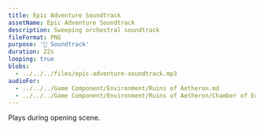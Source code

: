 ```yaml
---
title: Epic Adventure Soundtrack
assetName: Epic Adventure Soundtrack
description: Sweeping orchestral soundtrack
fileFormat: PNG
purpose: '🎼 Soundtrack'
duration: 22s
looping: true
blobs: 
  - ../../../files/epic-adventure-soundtrack.mp3
audioFor:
  - ../../../Game Component/Environment/Ruins of Aetheron.md
  - ../../../Game Component/Environment/Ruins of Aetheron/Chamber of Echoes.md
---
```


Plays during opening scene.

